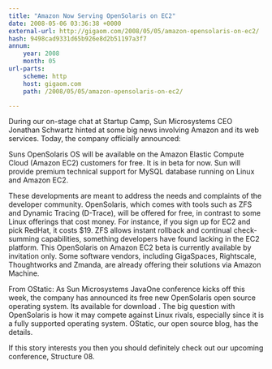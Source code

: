 ```yaml
---
title: "Amazon Now Serving OpenSolaris on EC2"
date: 2008-05-06 03:36:38 +0000
external-url: http://gigaom.com/2008/05/05/amazon-opensolaris-on-ec2/
hash: 9498cad9331d65b926e8d2b51197a3f7
annum:
    year: 2008
    month: 05
url-parts:
    scheme: http
    host: gigaom.com
    path: /2008/05/05/amazon-opensolaris-on-ec2/

---
```


During our on-stage chat at Startup Camp, Sun Microsystems CEO Jonathan Schwartz hinted at some big news involving Amazon and its web services. Today, the company officially announced:


Suns OpenSolaris OS will be available on the Amazon Elastic Compute Cloud (Amazon EC2) customers for free. It is in beta for now.
Sun will provide premium technical support for MySQL database running on Linux and Amazon EC2.

These developments are meant to address the needs and complaints of the developer community. OpenSolaris, which comes with tools such as ZFS and Dynamic Tracing (D-Trace), will be offered for free, in contrast to some Linux offerings that cost money. For instance, if you sign up for EC2 and pick RedHat, it costs $19. ZFS allows instant rollback and continual check-summing capabilities, something developers have found lacking in the EC2 platform. This OpenSolaris on Amazon EC2 beta is currently available by invitation only. Some software vendors, including GigaSpaces, Rightscale, Thoughtworks and Zmanda, are already offering their solutions via Amazon Machine.

From OStatic: As Sun Microsystems JavaOne conference kicks off this week, the company has announced its free new OpenSolaris open source operating system. Its available for download . The big question with OpenSolaris is how it may compete against Linux rivals, especially since it is a fully supported operating system. OStatic, our open source blog, has the details.





If this story interests you then you should definitely check out our
upcoming conference, Structure 08.
